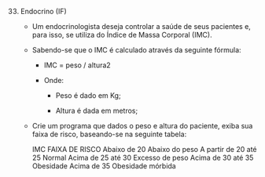 33. Endocrino (IF)

    - Um endocrinologista deseja controlar a saúde de seus pacientes e, para isso, se utiliza do Índice de Massa Corporal (IMC). 
    
    - Sabendo-se que o IMC é calculado através da seguinte fórmula:
        - IMC = peso / altura2

        - Onde: 
            - Peso é dado em Kg;

            - Altura é dada em metros;

    - Crie um programa que dados o peso e altura do paciente, exiba sua faixa de risco, baseando-se na seguinte tabela:

        IMC	                            FAIXA DE RISCO
        Abaixo   de 20	                Abaixo do peso
        A partir de 20 até 25	        Normal
        Acima    de 25 até 30	        Excesso de peso
        Acima    de 30 até 35	        Obesidade
        Acima    de 35	                Obesidade mórbida
